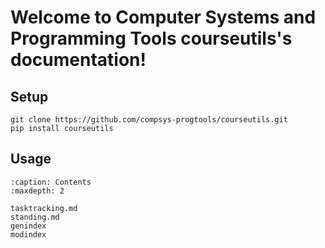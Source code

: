 <!-- .. Computer Systems and Programming Tools utils documentation primary file, created by
   sphinx-quickstart on Fri Dec 23 10:42:13 2022.
   You can adapt this file completely to your liking, but it should at least
   contain the root `toctree` directive. -->

# Welcome to Computer Systems and Programming Tools courseutils's documentation!


## Setup


```
git clone https://github.com/compsys-progtools/courseutils.git
pip install courseutils
```

## Usage 

```{toctree}
:caption: Contents
:maxdepth: 2

tasktracking.md
standing.md
genindex
modindex
```

<!-- 
Indices and tables
==================

* :ref:`genindex`
* :ref:`modindex`
* :ref:`search` -->
